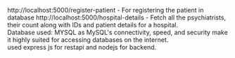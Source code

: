 http://localhost:5000/register-patient - For registering the patient in database
http://localhost:5000/hospital-details - Fetch all the psychiatrists, their count along with IDs and patient details for a hospital.  
Database used: MYSQL as MySQL's connectivity, speed, and security make it highly suited for accessing databases on the internet.  
used express js for restapi and nodejs for backend.
